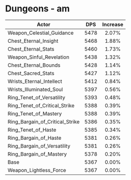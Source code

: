 # Dungeons - am
| Actor | DPS | Increase |
|---|:---:|:---:|
|Weapon_Celestial_Guidance|5478|2.07%|
|Chest_Eternal_Insight|5468|1.88%|
|Chest_Eternal_Stats|5460|1.73%|
|Weapon_Sinful_Revelation|5438|1.32%|
|Chest_Eternal_Bounds|5428|1.14%|
|Chest_Sacred_Stats|5427|1.12%|
|Wrists_Eternal_Intellect|5412|0.84%|
|Wrists_Illuminated_Soul|5397|0.56%|
|Ring_Tenet_of_Versatility|5393|0.48%|
|Ring_Tenet_of_Critical_Strike|5388|0.39%|
|Ring_Tenet_of_Mastery|5388|0.39%|
|Ring_Bargain_of_Critical_Strike|5386|0.35%|
|Ring_Tenet_of_Haste|5385|0.34%|
|Ring_Bargain_of_Haste|5381|0.26%|
|Ring_Bargain_of_Versatility|5381|0.26%|
|Ring_Bargain_of_Mastery|5378|0.20%|
|Base|5367|0.00%|
|Weapon_Lightless_Force|5367|0.00%|
